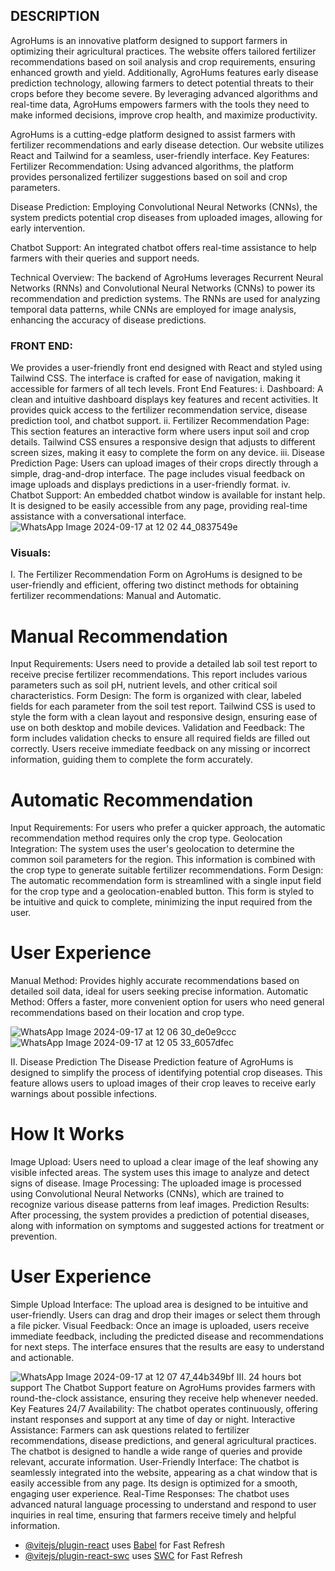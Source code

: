 ## DESCRIPTION ##
AgroHums is an innovative platform designed to support farmers in optimizing their agricultural practices. The website offers tailored fertilizer recommendations based on soil analysis and crop requirements, ensuring enhanced growth and yield. Additionally, AgroHums features early disease prediction technology, allowing farmers to detect potential threats to their crops before they become severe. By leveraging advanced algorithms and real-time data, AgroHums empowers farmers with the tools they need to make informed decisions, improve crop health, and maximize productivity.

AgroHums is a cutting-edge platform designed to assist farmers with fertilizer recommendations and early disease detection. Our website utilizes React and Tailwind for a seamless, user-friendly interface.
Key Features:
Fertilizer Recommendation: Using advanced algorithms, the platform provides personalized fertilizer suggestions based on soil and crop parameters.

Disease Prediction: Employing Convolutional Neural Networks (CNNs), the system predicts potential crop diseases from uploaded images, allowing for early intervention.

Chatbot Support: An integrated chatbot offers real-time assistance to help farmers with their queries and support needs.

Technical Overview:
The backend of AgroHums leverages Recurrent Neural Networks (RNNs) and Convolutional Neural Networks (CNNs) to power its recommendation and prediction systems. The RNNs are used for analyzing temporal data patterns, while CNNs are employed for image analysis, enhancing the accuracy of disease predictions.

### FRONT END:
We provides a user-friendly front end designed with React and styled using Tailwind CSS. The interface is crafted for ease of navigation, making it accessible for farmers of all tech levels.
Front End Features:
i. Dashboard: A clean and intuitive dashboard displays key features and recent activities. It provides quick access to the fertilizer recommendation service, disease prediction tool, and chatbot support.
ii. Fertilizer Recommendation Page: This section features an interactive form where users input soil and crop details. Tailwind CSS ensures a responsive design that adjusts to different screen sizes, making it easy to complete the form on any device.
iii. Disease Prediction Page: Users can upload images of their crops directly through a simple, drag-and-drop interface. The page includes visual feedback on image uploads and displays predictions in a user-friendly format.
iv. Chatbot Support: An embedded chatbot window is available for instant help. It is designed to be easily accessible from any page, providing real-time assistance with a conversational interface.
![WhatsApp Image 2024-09-17 at 12 02 44_0837549e](https://github.com/user-attachments/assets/24eabd94-b97f-4893-b9da-c48f6a324441)
### Visuals:
I. The Fertilizer Recommendation Form on AgroHums is designed to be user-friendly and efficient, offering two distinct methods for obtaining fertilizer recommendations: Manual and Automatic.

# Manual Recommendation
Input Requirements: Users need to provide a detailed lab soil test report to receive precise fertilizer recommendations. This report includes various parameters such as soil pH, nutrient levels, and other critical soil characteristics.
Form Design: The form is organized with clear, labeled fields for each parameter from the soil test report. Tailwind CSS is used to style the form with a clean layout and responsive design, ensuring ease of use on both desktop and mobile devices.
Validation and Feedback: The form includes validation checks to ensure all required fields are filled out correctly. Users receive immediate feedback on any missing or incorrect information, guiding them to complete the form accurately.
# Automatic Recommendation
Input Requirements: For users who prefer a quicker approach, the automatic recommendation method requires only the crop type.
Geolocation Integration: The system uses the user's geolocation to determine the common soil parameters for the region. This information is combined with the crop type to generate suitable fertilizer recommendations.
Form Design: The automatic recommendation form is streamlined with a single input field for the crop type and a geolocation-enabled button. This form is styled to be intuitive and quick to complete, minimizing the input required from the user.
# User Experience
Manual Method: Provides highly accurate recommendations based on detailed soil data, ideal for users seeking precise information.
Automatic Method: Offers a faster, more convenient option for users who need general recommendations based on their location and crop type.

![WhatsApp Image 2024-09-17 at 12 06 30_de0e9ccc](https://github.com/user-attachments/assets/a74e2828-430f-4ab2-979b-ea883b89f9dd)
![WhatsApp Image 2024-09-17 at 12 05 33_6057dfec](https://github.com/user-attachments/assets/fe347849-5812-4aa0-afb5-2e325e605e2d)

II. Disease Prediction
The Disease Prediction feature of AgroHums is designed to simplify the process of identifying potential crop diseases. This feature allows users to upload images of their crop leaves to receive early warnings about possible infections.
# How It Works
Image Upload: Users need to upload a clear image of the leaf showing any visible infected areas. The system uses this image to analyze and detect signs of disease.
Image Processing: The uploaded image is processed using Convolutional Neural Networks (CNNs), which are trained to recognize various disease patterns from leaf images.
Prediction Results: After processing, the system provides a prediction of potential diseases, along with information on symptoms and suggested actions for treatment or prevention.
# User Experience
Simple Upload Interface: The upload area is designed to be intuitive and user-friendly. Users can drag and drop their images or select them through a file picker.
Visual Feedback: Once an image is uploaded, users receive immediate feedback, including the predicted disease and recommendations for next steps. The interface ensures that the results are easy to understand and actionable.

![WhatsApp Image 2024-09-17 at 12 07 47_44b349bf](https://github.com/user-attachments/assets/b390bdad-c17a-46d6-acd5-fdd8ddf48add)
III. 24 hours bot support
The Chatbot Support feature on AgroHums provides farmers with round-the-clock assistance, ensuring they receive help whenever needed.
Key Features
24/7 Availability: The chatbot operates continuously, offering instant responses and support at any time of day or night.
Interactive Assistance: Farmers can ask questions related to fertilizer recommendations, disease predictions, and general agricultural practices. The chatbot is designed to handle a wide range of queries and provide relevant, accurate information.
User-Friendly Interface: The chatbot is seamlessly integrated into the website, appearing as a chat window that is easily accessible from any page. Its design is optimized for a smooth, engaging user experience.
Real-Time Responses: The chatbot uses advanced natural language processing to understand and respond to user inquiries in real time, ensuring that farmers receive timely and helpful information.




- [@vitejs/plugin-react](https://github.com/vitejs/vite-plugin-react/blob/main/packages/plugin-react/README.md) uses [Babel](https://babeljs.io/) for Fast Refresh
- [@vitejs/plugin-react-swc](https://github.com/vitejs/vite-plugin-react-swc) uses [SWC](https://swc.rs/) for Fast Refresh
